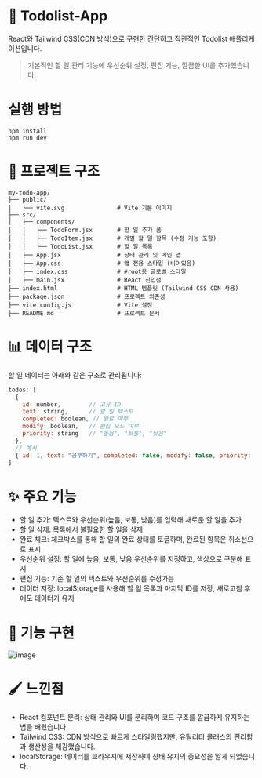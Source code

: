 # 📝 Todolist-App
React와 Tailwind CSS(CDN 방식)으로 구현한 간단하고 직관적인 Todolist 애플리케이션입니다. 
>기본적인 할 일 관리 기능에 우선순위 설정, 편집 기능, 깔끔한 UI를 추가했습니다.


# 실행 방법
```
npm install
npm run dev
```

# 📂 프로젝트 구조
```plaintext
my-todo-app/
├── public/
│   └── vite.svg               # Vite 기본 이미지
├── src/
│   ├── components/
│   │   ├── TodoForm.jsx       # 할 일 추가 폼
│   │   ├── TodoItem.jsx       # 개별 할 일 항목 (수정 기능 포함)
│   │   └── TodoList.jsx       # 할 일 목록
│   ├── App.jsx                # 상태 관리 및 메인 앱
│   ├── App.css                # 앱 전용 스타일 (비어있음)
│   ├── index.css              # #root용 글로벌 스타일
│   ├── main.jsx               # React 진입점
├── index.html                 # HTML 템플릿 (Tailwind CSS CDN 사용)
├── package.json               # 프로젝트 의존성
├── vite.config.js             # Vite 설정
├── README.md                  # 프로젝트 문서
```

# 📊 데이터 구조
할 일 데이터는 아래와 같은 구조로 관리됩니다:
```js
todos: [
  {
    id: number,        // 고유 ID
    text: string,      // 할 일 텍스트
    completed: boolean, // 완료 여부
    modify: boolean,   // 편집 모드 여부
    priority: string   // "높음", "보통", "낮음"
  },
  // 예시
  { id: 1, text: "공부하기", completed: false, modify: false, priority: "보통" }
]
```

# ✨ 주요 기능
- 할 일 추가: 텍스트와 우선순위(높음, 보통, 낮음)를 입력해 새로운 할 일을 추가
- 할 일 삭제: 목록에서 불필요한 할 일을 삭제
- 완료 체크: 체크박스를 통해 할 일의 완료 상태를 토글하며, 완료된 항목은 취소선으로 표시
- 우선순위 설정: 할 일에 높음, 보통, 낮음 우선순위를 지정하고, 색상으로 구분해 표시
- 편집 기능: 기존 할 일의 텍스트와 우선순위를 수정가능
- 데이터 저장: localStorage를 사용해 할 일 목록과 마지막 ID를 저장, 새로고침 후에도 데이터가 유지

# 🎯 기능 구현
![image](https://github.com/user-attachments/assets/c1f3fb92-0a02-4d24-b84e-bacc755795ba)

# 🖌️ 느낀점
- React 컴포넌트 분리: 상태 관리와 UI를 분리하며 코드 구조를 깔끔하게 유지하는 법을 배웠습니다.
- Tailwind CSS: CDN 방식으로 빠르게 스타일링했지만, 유틸리티 클래스의 편리함과 생산성을 체감했습니다.
- localStorage: 데이터를 브라우저에 저장하며 상태 유지의 중요성을 알게 되었습니다.
